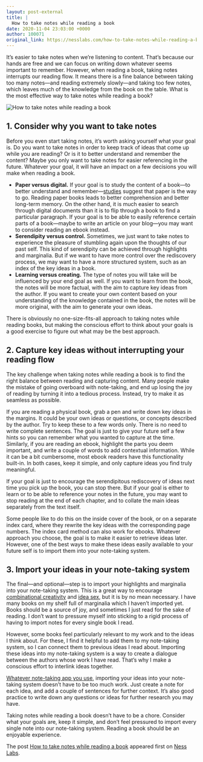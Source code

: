 ```yaml
---
layout: post-external
title: |
  How to take notes while reading a book
date: 2020-11-04 23:03:00 +0000
author: 100071
original_link: https://nesslabs.com/how-to-take-notes-while-reading-a-book?utm_source=rss&utm_medium=rss&utm_campaign=how-to-take-notes-while-reading-a-book
---
```


It’s easier to take notes when we’re listening to content. That’s because our hands are free and we can focus on writing down whatever seems important to remember. However, when reading a book, taking notes interrupts our reading flow. It means there is a fine balance between taking too many notes—and reading extremely slowly—and taking too few notes, which leaves much of the knowledge from the book on the table. What is the most effective way to take notes while reading a book?

![How to take notes while reading a book](https://nesslabs.com/wp-content/uploads/2020/11/how-to-take-notes-while-reading-book-illustration-1024x357.png)

## 1. Consider why you want to take notes

Before you even start taking notes, it’s worth asking yourself what your goal is. Do you want to take notes in order to keep track of ideas that come up while you are reading? Or is it to better understand and remember the content? Maybe you only want to take notes for easier referencing in the future. Whatever your goal, it will have an impact on a few decisions you will make when reading a book.

- **Paper versus digital.** If your goal is to study the content of a book—to better understand and remember—[studies](https://www.scientificamerican.com/article/reading-paper-screens/) suggest that paper is the way to go. Reading paper books leads to better comprehension and better long-term memory. On the other hand, it is much easier to search through digital documents than it is to flip through a book to find a particular paragraph. If your goal is to be able to easily reference certain parts of a book—maybe to write an article on your blog—you may want to consider reading an ebook instead.
- **Serendipity versus control.** Sometimes, we just want to take notes to experience the pleasure of stumbling again upon the thoughts of our past self. This kind of serendipity can be achieved through highlights and marginalia. But if we want to have more control over the rediscovery process, we may want to have a more structured system, such as an index of the key ideas in a book.
- **Learning versus creating.** The type of notes you will take will be influenced by your end goal as well. If you want to learn from the book, the notes will be more factual, with the aim to capture key ideas from the author. If you want to create your own content based on your understanding of the knowledge contained in the book, the notes will be more original, with the aim to generate your own ideas.

There is obviously no one-size-fits-all approach to taking notes while reading books, but making the conscious effort to think about your goals is a good exercise to figure out what may be the best approach.

## 2. Capture key ideas without interrupting your reading flow

The key challenge when taking notes while reading a book is to find the right balance between reading and capturing content. Many people make the mistake of going overboard with note-taking, and end up losing the joy of reading by turning it into a tedious process. Instead, try to make it as seamless as possible.

If you are reading a physical book, grab a pen and write down key ideas in the margins. It could be your own ideas or questions, or concepts described by the author. Try to keep these to a few words only. There is no need to write complete sentences. The goal is just to give your future self a few hints so you can remember what you wanted to capture at the time. Similarly, if you are reading an ebook, highlight the parts you deem important, and write a couple of words to add contextual information. While it can be a bit cumbersome, most ebook readers have this functionality built-in. In both cases, keep it simple, and only capture ideas you find truly meaningful.

If your goal is just to encourage the serendipitous rediscovery of ideas next time you pick up the book, you can stop there. But if your goal is either to learn or to be able to reference your notes in the future, you may want to stop reading at the end of each chapter, and to collate the main ideas separately from the text itself.

Some people like to do this on the inside cover of the book, or on a separate index card, where they rewrite the key ideas with the corresponding page numbers. The index card method can also work for ebooks. Whatever approach you choose, the goal is to make it easier to retrieve ideas later. However, one of the best ways to make these ideas easily available to your future self is to import them into your note-taking system.

## 3. Import your ideas in your note-taking system

The final—and optional—step is to import your highlights and marginalia into your note-taking system. This is a great way to encourage [combinational creativity](https://nesslabs.com/combinational-creativity) and [idea sex](https://nesslabs.com/inspiration-to-idea-sex), but it is by no mean necessary. I have many books on my shelf full of marginalia which I haven’t imported yet. Books should be a source of joy, and sometimes I just read for the sake of reading. I don’t want to pressure myself into sticking to a rigid process of having to import notes for every single book I read.

However, some books feel particularly relevant to my work and to the ideas I think about. For these, I find it helpful to add them to my note-taking system, so I can connect them to previous ideas I read about. Importing these ideas into my note-taking system is a way to create a dialogue between the authors whose work I have read. That’s why I make a conscious effort to interlink ideas together.

[Whatever note-taking app you use](https://nesslabs.com/how-to-choose-the-right-note-taking-app), importing your ideas into your note-taking system doesn’t have to be too much work. Just create a note for each idea, and add a couple of sentences for further context. It’s also good practice to write down any questions or ideas for further research you may have.

Taking notes while reading a book doesn’t have to be a chore. Consider what your goals are, keep it simple, and don’t feel pressured to import every single note into our note-taking system. Reading a book should be an enjoyable experience.

The post [How to take notes while reading a book](https://nesslabs.com/how-to-take-notes-while-reading-a-book) appeared first on [Ness Labs](https://nesslabs.com).
